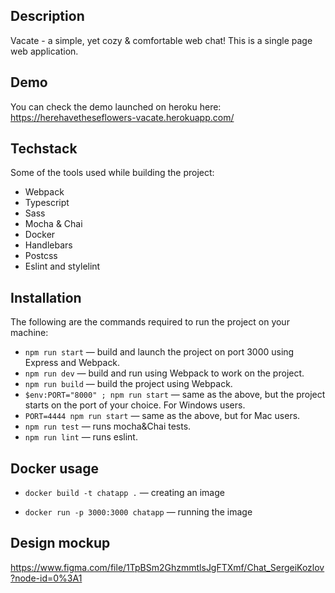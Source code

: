 ## **Description**
Vacate - a simple, yet cozy & comfortable web chat! This is a single page web application.

## Demo
You can check the demo launched on heroku here:
https://herehavetheseflowers-vacate.herokuapp.com/

## Techstack
Some of the tools used while building the project:
- Webpack
- Typescript
- Sass
- Mocha & Chai
- Docker
- Handlebars
- Postcss
- Eslint and stylelint

## Installation
The following are the commands required to run the project on your machine:

- `npm run start` — build and launch the project on port 3000 using Express and Webpack.
- `npm run dev` — build and run using Webpack to work on the project.
- `npm run build` — build the project using Webpack.
- `$env:PORT="8000" ; npm run start` — same as the above, but the project starts on the port of your choice. For Windows users.
- `PORT=4444 npm run start` — same as the above, but for Mac users.
- `npm run test` — runs mocha&Chai tests.
- `npm run lint` — runs eslint.

## Docker usage

 - `docker build -t chatapp .` — creating an image

 - `docker run -p 3000:3000 chatapp` — running the image

## Design mockup
https://www.figma.com/file/1TpBSm2GhzmmtlsJgFTXmf/Chat_SergeiKozlov?node-id=0%3A1
